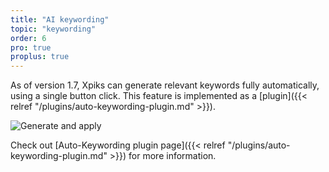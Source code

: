 ```yaml
---
title: "AI keywording"
topic: "keywording"
order: 6
pro: true
proplus: true
---
```


As of version 1.7, Xpiks can generate relevant keywords fully automatically, using a single button click. This feature is implemented as a [plugin]({{< relref "/plugins/auto-keywording-plugin.md" >}}).

![Generate and apply](/images/plugins/auto-keywording/automatic_keywords.gif "Fully automated keywording will save a lot of time")

Check out [Auto-Keywording plugin page]({{< relref "/plugins/auto-keywording-plugin.md" >}}) for more information.